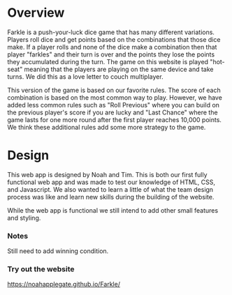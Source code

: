 # Overview

Farkle is a push-your-luck dice game that has many different variations. Players roll dice and get points based on the combinations that those dice make. If a player rolls and none of the dice make a combination then that player "farkles" and their turn is over and the points they lose the points they accumulated during the turn. The game on this website is played "hot-seat" meaning that the players are playing on the same device and take turns. We did this as a love letter to couch multiplayer.

This version of the game is based on our favorite rules. The score of each combination is based on the most common way to play. However, we have added less common rules such as "Roll Previous" where you can build on the previous player's score if you are lucky and "Last Chance" where the game lasts for one more round after the first player reaches 10,000 points. We think these additional rules add some more strategy to the game.

# Design

This web app is designed by Noah and Tim. This is both our first fully functional web app and was made to test our knowledge of HTML, CSS, and Javascript. We also wanted to learn a little of what the team design process was like and learn new skills during the building of the website.

While the web app is functional we still intend to add other small features and styling.

### Notes

Still need to add winning condition.

### Try out the website

https://noahapplegate.github.io/Farkle/
